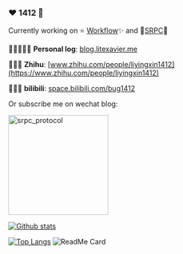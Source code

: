 ### ♥️ 1412 🧸

Currently working on ⭐️ [Workflow](https://github.com/sogou/workflow)✨ and 🌟[SRPC](https://github.com/sogou/srpc)💫


📜👩🏻‍💻💬 **Personal log**: [blog.litexavier.me](http://blog.litexavier.me)

📓📖📃 **Zhihu**: [www.zhihu.com/people/liyingxin1412](https://www.zhihu.com/people/liyingxin1412)

🎼🎹💃 **bilibili**: [space.bilibili.com/bug1412](https://space.bilibili.com/268644447)

Or subscribe me on wechat blog: 

<img src="https://raw.githubusercontent.com/wiki/holmes1412/srpc/qrcode_for_gh_5cb45cf4ddfa_258.jpg" width = "200" height = "200" alt="srpc_protocol" align=center />


[![Github stats](https://github-readme-stats.vercel.app/api?username=holmes1412&show_icons=true&include_all_commits=true&count_private=true)](https://github.com/holmes1412/github-readme-stats)

[![Top Langs](https://github-readme-stats.vercel.app/api/top-langs/?username=holmes1412&layout=compact)](https://github.com/holmes1412/github-readme-stats)
![ReadMe Card](https://github-readme-stats.vercel.app/api/pin/?username=holmes1412&repo=holmes1412)

<!--
**holmes1412/holmes1412** is a ✨ _special_ ✨ repository because its `README.md` (this file) appears on your GitHub profile.

Here are some ideas to get you started:

- 🔭 I’m currently working on ...
- 🌱 I’m currently learning ...
- 👯 I’m looking to collaborate on ...
- 🤔 I’m looking for help with ...
- 💬 Ask me about ...
- 📫 How to reach me: ...
- 😄 Pronouns: ...
- ⚡ Fun fact: ...
-->
